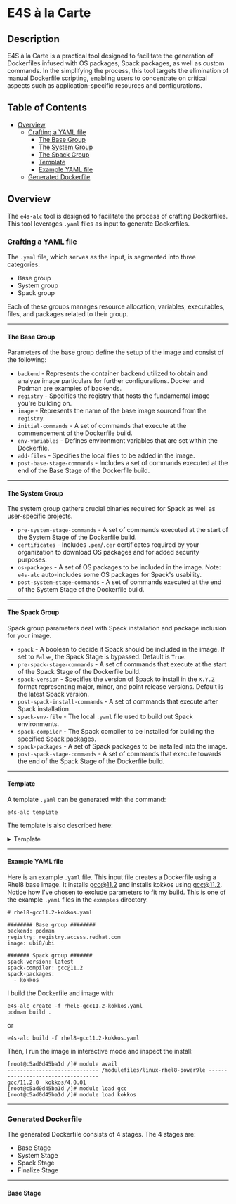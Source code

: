 # E4S à la Carte

## Description

E4S à la Carte is a practical tool designed to facilitate the generation of Dockerfiles infused with OS packages, Spack packages, as well as custom commands. In the simplifying the process, this tool targets the elimination of manual Dockerfile scripting, enabling users to concentrate on critical aspects such as application-specific resources and configurations. 

## Table of Contents

- [Overview](##Overview)
  - [Crafting a YAML file](#Crafting-a-YAML-file)
    - [The Base Group](#The-Base-Group)
    - [The System Group](#The-System-Group)
    - [The Spack Group](#The-Spack-Group)
    - [Template](#Template)
    - [Example YAML file](#Example-YAML-file)
  - [Generated Dockerfile](#Generated-Dockerfile)

## Overview

The `e4s-alc` tool is designed to facilitate the process of crafting Dockerfiles. This tool leverages `.yaml` files as input to generate Dockerfiles.

<a name="desc"></a>
### Crafting a YAML file

The `.yaml` file, which serves as the input, is segmented into three categories: 
* Base group
* System group
* Spack group

Each of these groups manages resource allocation, variables, executables, files, and packages related to their group.

--------
#### The Base Group

Parameters of the base group define the setup of the image and consist of the following: 
* `backend` - Represents the container backend utilized to obtain and analyze image particulars for further configurations. Docker and Podman are examples of backends.
* `registry` - Specifies the registry that hosts the fundamental image you're building on.
* `image` - Represents the name of the base image sourced from the `registry`.
* `initial-commands` - A set of commands that execute at the commencement of the Dockerfile build.
* `env-variables` - Defines environment variables that are set within the Dockerfile. 
* `add-files` - Specifies the local files to be added in the image.
* `post-base-stage-commands` - Includes a set of commands executed at the end of the Base Stage of the Dockerfile build.

--------
#### The System Group

The system group gathers crucial binaries required for Spack as well as user-specific projects.
* `pre-system-stage-commands` - A set of commands executed at the start of the System Stage of the Dockerfile build.
* `certificates` - Includes `.pem`/`.cer` certificates required by your organization to download OS packages and for added security purposes.
* `os-packages` - A set of OS packages to be included in the image. Note: `e4s-alc` auto-includes some OS packages for Spack's usability.
* `post-system-stage-commands` - A set of commands executed at the end of the System Stage of the Dockerfile build.

--------
#### The Spack Group

Spack group parameters deal with Spack installation and package inclusion for your image.
* `spack` - A boolean to decide if Spack should be included in the image. If set to `False`, the Spack Stage is bypassed. Default is `True`.
* `pre-spack-stage-commands` - A set of commands that execute at the start of the Spack Stage of the Dockerfile build.
* `spack-version` - Specifies the version of Spack to install in the `X.Y.Z` format representing major, minor, and point release versions. Default is the latest Spack version.
* `post-spack-install-commands` - A set of commands that execute after Spack installation.
* `spack-env-file` - The local `.yaml` file used to build out Spack environments.
* `spack-compiler` - The Spack compiler to be installed for building the specified Spack packages.
* `spack-packages` - A set of Spack packages to be installed into the image.
* `post-spack-stage-commands` - A set of commands that execute towards the end of the Spack Stage of the Dockerfile build.

--------
#### Template

A template `.yaml` can be generated with the command:
```
e4s-alc template
```

The template is also described here:

<details>
  <summary>Template</summary>

   ```
   ######## Base group ########
   backend:
   registry:
   image:
   
   initial-commands:
     -
   
   env-variables: 
     -
   
   add-files: 
     -
   
   post-base-stage-commands:
     -
   
   ######## System group ########
   pre-system-stage-commands: 
     -
   
   certificates:
     -
   
   os-packages: 
     -
   
   post-system-stage-commands: 
     -
   
   ####### Spack group #######
   spack: True
   
   pre-spack-stage-commands:
     -
   
   spack-version:
   
   post-spack-install-commands: 
     -
   
   spack-env-file:
   spack-compiler:
   spack-packages: 
     -
   
   post-spack-stage-commands: 
     -
   ```
</details>

--------
#### Example YAML file

Here is an example `.yaml` file. This input file creates a Dockerfile using a Rhel8 base image. It installs gcc@11.2 and installs kokkos using gcc@11.2. Notice how I've chosen to exclude parameters to fit my build. This is one of the example `.yaml` files in the `examples` directory.

```
# rhel8-gcc11.2-kokkos.yaml

######## Base group ########
backend: podman
registry: registry.access.redhat.com
image: ubi8/ubi

####### Spack group #######
spack-version: latest
spack-compiler: gcc@11.2
spack-packages:
  - kokkos
```

I build the Dockerfile and image with:

```
e4s-alc create -f rhel8-gcc11.2-kokkos.yaml
podman build .
``` 

or

```
e4s-alc build -f rhel8-gcc11.2-kokkos.yaml
```

Then, I run the image in interactive mode and inspect the install:

```
[root@c5ad0d45ba1d /]# module avail
----------------------------- /modulefiles/linux-rhel8-power9le -----------------------------------
gcc/11.2.0  kokkos/4.0.01  
[root@c5ad0d45ba1d /]# module load gcc
[root@c5ad0d45ba1d /]# module load kokkos
```

--------
### Generated Dockerfile

The generated Dockerfile consists of 4 stages. The 4 stages are:
* Base Stage
* System Stage
* Spack Stage
* Finalize Stage

--------
#### Base Stage

